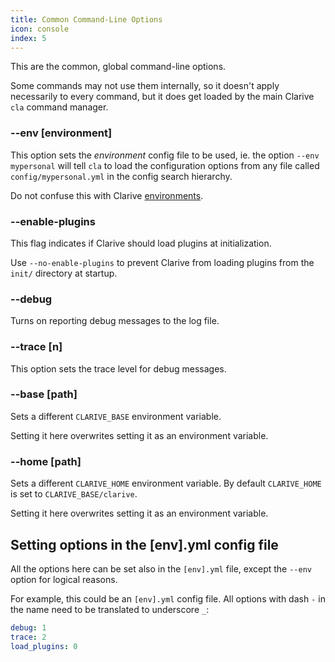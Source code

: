 ```yaml
---
title: Common Command-Line Options
icon: console
index: 5
---
```


This are the common, global command-line
options.

Some commands may not use them internally, so it doesn't
apply necessarily to every command, but it does get loaded by the
main Clarive `cla` command manager.

### --env [environment]

This option sets the *environment* config file to be used, ie.
the option `--env mypersonal` will tell `cla` to load the
configuration options from any file called `config/mypersonal.yml`
in the config search hierarchy.

Do not confuse this with Clarive [environments](concepts/environment).

### --enable-plugins

This flag indicates if Clarive
should load plugins at initialization.

Use `--no-enable-plugins` to prevent Clarive
from loading plugins from the `init/` directory at startup.

### --debug

Turns on reporting debug messages to the log file.

### --trace [n]

This option sets the trace level
for debug messages.

### --base [path]

Sets a different `CLARIVE_BASE` environment variable.

Setting it here overwrites setting it as an environment variable.

### --home [path]

Sets a different `CLARIVE_HOME` environment variable.
By default `CLARIVE_HOME` is set to `CLARIVE_BASE/clarive`.

Setting it here overwrites setting it as an environment variable.

## Setting options in the [env].yml config file

All the options here can be set also in the `[env].yml` file,
except the `--env` option for logical reasons.

For example, this could be an `[env].yml` config file.
All options with dash `-` in the name need to be translated
to underscore `_`:

```yaml
debug: 1
trace: 2
load_plugins: 0
```
